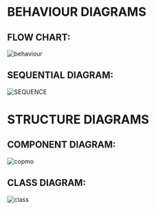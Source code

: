 <H1> BEHAVIOUR DIAGRAMS</H1>
 
 <H2> FLOW CHART:</H2>
 
 
 ![behaviour](https://user-images.githubusercontent.com/101571637/161230606-d1e28fb8-dd49-4412-b09d-e61a26ab991d.png)


<H2> SEQUENTIAL DIAGRAM:</H2>



![SEQUENCE](https://user-images.githubusercontent.com/101571637/161231505-b5b642c0-e701-4219-a66d-403b8a3000e7.png)






<H1> STRUCTURE DIAGRAMS</H1>

<H2>COMPONENT DIAGRAM:</H2>

![copmo](https://user-images.githubusercontent.com/101571637/161234330-bd2ac01e-6df2-496f-90f0-42abf43e4f54.png)




<H2>CLASS DIAGRAM:</H2>


![class](https://user-images.githubusercontent.com/101571637/161234577-2b3677b1-0fdc-4516-9ed0-92aadd48250b.png)

